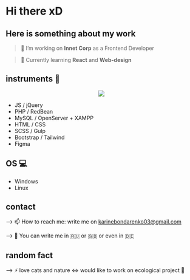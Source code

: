 # Hi there xD

## Here is something about my work

>🔭 I’m working on **Innet Corp** as a Frontend Developer

> 🌱 Currently learning **React** and **Web-design**


## instruments :construction:

<p align="center">
  <img src ="https://github-readme-stats.vercel.app/api/top-langs/?username=LivingTribunal18&layout=compact&hide_border=true&theme=material&bg_color=00000000&langs_count=6&hide=jupyter%20notebook,tex,css,php">
  <br>
</p>

- JS / jQuery 
- PHP / RedBean
- MySQL / OpenServer + XAMPP 
- HTML / CSS
- SCSS / Gulp
- Bootstrap / Tailwind
- Figma


## OS :computer:
- Windows
- Linux


## contact
--> 📫 How to reach me: write me on karinebondarenko03@gmail.com

--> :round_pushpin: You can write me in  :ru:  or  :gb:  or  even in  :de:


## random fact
--> ⚡ love cats and nature <=> would like to work on ecological project :evergreen_tree:

